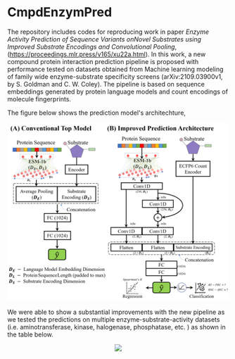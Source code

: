 # CmpdEnzymPred

The repository includes codes for reproducing work in paper _Enzyme Activity Prediction of Sequence Variants onNovel Substrates using Improved Substrate Encodings and Convolutional Pooling_, (https://proceedings.mlr.press/v165/xu22a.html). In this work, a new compound protein interaction prediction pipeline is proposed with performance tested on datasets obtained from Machine learning modeling of family wide enzyme-substrate specificity screens (arXiv:2109.03900v1, by S. Goldman and C. W. Coley). The pipeline is based on sequence embeddings generated by protein language models and count encodings of molecule fingerprints.

The figure below shows the prediction model's architechture,

<p align="center">
  <img width="600"  src="https://github.com/LMSE/CmpdEnzymPred/blob/main/Architecture_2.png">
</p>


We were able to show a substantial improvements with the new pipeline as we tested the predictions on multiple enzyme-substrate-activity datasets (i.e. aminotransferase, kinase, halogenase, phosphatase, etc. ) as shown in the table below.

<p align="center">
  <img width="600"  src="https://user-images.githubusercontent.com/47986787/167858775-a68e8706-4f7f-4aee-a368-f48f64727ea2.png">
</p>
